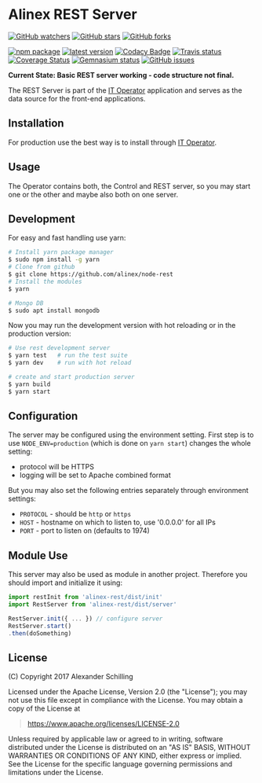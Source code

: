 # Alinex REST Server

[![GitHub watchers](
  https://img.shields.io/github/watchers/alinex/node-rest.svg?style=social&label=Watch&maxAge=86400)](
  https://github.com/alinex/node-rest/subscription)
[![GitHub stars](
  https://img.shields.io/github/stars/alinex/node-rest.svg?style=social&label=Star&maxAge=86400)](
  https://github.com/alinex/node-rest)
[![GitHub forks](
  https://img.shields.io/github/forks/alinex/node-rest.svg?style=social&label=Fork&maxAge=86400)](
  https://github.com/alinex/node-rest)

[![npm package](
  https://img.shields.io/npm/v/alinex-rest.svg?maxAge=86400&label=latest%20version)](
  https://www.npmjs.com/package/alinex-rest)
[![latest version](
  https://img.shields.io/npm/l/alinex-rest.svg?maxAge=86400)](
  #license)
[![Codacy Badge](
  https://api.codacy.com/project/badge/Grade/d1c36b200a8b47ffb31a1eabd2522d9e)](
  https://www.codacy.com/app/alinex/node-rest/dashboard)
[![Travis status](
  https://img.shields.io/travis/alinex/node-rest.svg?maxAge=86400&label=develop)](
  https://travis-ci.org/alinex/node-rest)
[![Coverage Status](
  https://img.shields.io/coveralls/alinex/node-rest.svg?maxAge=86400)](
  https://coveralls.io/r/alinex/node-rest)
[![Gemnasium status](
  https://img.shields.io/gemnasium/alinex/node-rest.svg?maxAge=86400)](
  https://gemnasium.com/alinex/node-rest)
[![GitHub issues](
  https://img.shields.io/github/issues/alinex/node-rest.svg?maxAge=86400)](
  https://github.com/alinex/node-rest/issues)

__Current State: Basic REST server working - code structure not final.__

The REST Server is part of the [IT Operator](https://github.com/alinex/node-operator)
application and serves as the data source for the front-end applications.


## Installation

For production use the best way is to install through
[IT Operator](https://github.com/alinex/node-operator).


## Usage

The Operator contains both, the Control and REST server, so you may start one or
the other and maybe also both on one server.


## Development

For easy and fast handling use yarn:

``` bash
# Install yarn package manager
$ sudo npm install -g yarn
# Clone from github
$ git clone https://github.com/alinex/node-rest
# Install the modules
$ yarn

# Mongo DB
$ sudo apt install mongodb
```

Now you may run the development version with hot reloading or in the production
version:

``` bash
# Use rest development server
$ yarn test   # run the test suite
$ yarn dev    # run with hot reload

# create and start production server
$ yarn build
$ yarn start
```


## Configuration

The server may be configured using the environment setting. First step is to use
`NODE_ENV=production` (which is done on `yarn start`) changes the whole setting:
- protocol will be HTTPS
- logging will be set to Apache combined format

But you may also set the following entries separately through environment settings:
- `PROTOCOL` - should be `http` or `https`
- `HOST` - hostname on which to listen to, use '0.0.0.0' for all IPs
- `PORT` - port to listen on (defaults to 1974)


## Module Use

This server may also be used as module in another project. Therefore you should import
and initialize it using:

``` javascript
import restInit from 'alinex-rest/dist/init'
import RestServer from 'alinex-rest/dist/server'

RestServer.init({ ... }) // configure server
RestServer.start()
.then(doSomething)
```


## License

(C) Copyright 2017 Alexander Schilling

Licensed under the Apache License, Version 2.0 (the "License");
you may not use this file except in compliance with the License.
You may obtain a copy of the License at

>  <https://www.apache.org/licenses/LICENSE-2.0>

Unless required by applicable law or agreed to in writing, software
distributed under the License is distributed on an "AS IS" BASIS,
WITHOUT WARRANTIES OR CONDITIONS OF ANY KIND, either express or implied.
See the License for the specific language governing permissions and
limitations under the License.
